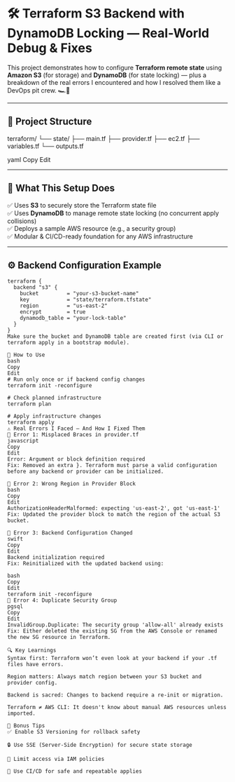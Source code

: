 # 🛠️ Terraform S3 Backend with DynamoDB Locking — Real-World Debug & Fixes

This project demonstrates how to configure **Terraform remote state** using **Amazon S3** (for storage) and **DynamoDB** (for state locking) — plus a breakdown of the real errors I encountered and how I resolved them like a DevOps pit crew. 🏎️💨

---

## 📁 Project Structure

terraform/
└── state/
├── main.tf
├── provider.tf
├── ec2.tf
├── variables.tf
└── outputs.tf

yaml
Copy
Edit

---

## 🚀 What This Setup Does

✅ Uses **S3** to securely store the Terraform state file  
✅ Uses **DynamoDB** to manage remote state locking (no concurrent apply collisions)  
✅ Deploys a sample AWS resource (e.g., a security group)  
✅ Modular & CI/CD-ready foundation for any AWS infrastructure

---

## ⚙️ Backend Configuration Example

```hcl
terraform {
  backend "s3" {
    bucket         = "your-s3-bucket-name"
    key            = "state/terraform.tfstate"
    region         = "us-east-2"
    encrypt        = true
    dynamodb_table = "your-lock-table"
  }
}
Make sure the bucket and DynamoDB table are created first (via CLI or terraform apply in a bootstrap module).

🧪 How to Use
bash
Copy
Edit
# Run only once or if backend config changes
terraform init -reconfigure

# Check planned infrastructure
terraform plan

# Apply infrastructure changes
terraform apply
⚠️ Real Errors I Faced — And How I Fixed Them
🔴 Error 1: Misplaced Braces in provider.tf
javascript
Copy
Edit
Error: Argument or block definition required
Fix: Removed an extra }. Terraform must parse a valid configuration before any backend or provider can be initialized.

🔴 Error 2: Wrong Region in Provider Block
bash
Copy
Edit
AuthorizationHeaderMalformed: expecting 'us-east-2', got 'us-east-1'
Fix: Updated the provider block to match the region of the actual S3 bucket.

🔴 Error 3: Backend Configuration Changed
swift
Copy
Edit
Backend initialization required
Fix: Reinitialized with the updated backend using:

bash
Copy
Edit
terraform init -reconfigure
🔴 Error 4: Duplicate Security Group
pgsql
Copy
Edit
InvalidGroup.Duplicate: The security group 'allow-all' already exists
Fix: Either deleted the existing SG from the AWS Console or renamed the new SG resource in Terraform.

🔍 Key Learnings
Syntax first: Terraform won’t even look at your backend if your .tf files have errors.

Region matters: Always match region between your S3 bucket and provider config.

Backend is sacred: Changes to backend require a re-init or migration.

Terraform ≠ AWS CLI: It doesn't know about manual AWS resources unless imported.

📌 Bonus Tips
✅ Enable S3 Versioning for rollback safety

🔒 Use SSE (Server-Side Encryption) for secure state storage

🔐 Limit access via IAM policies

🚧 Use CI/CD for safe and repeatable applies